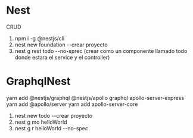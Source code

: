 # Nest
CRUD
1. npm i -g @nestjs/cli
2. nest new foundation --crear proyecto
3. nest g rest todo --no-sprec (crear como un componente llamado todo donde estara el service y el controller)

# GraphqlNest
yarn add @nestjs/graphql @nestjs/apollo graphql apollo-server-express
yarn add @apollo/server
yarn add apollo-server-core
1. nest new todo --crear proyecto
2. nest g mo helloWorld
3. nest g r helloWorld --no-spec
